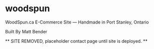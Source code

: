 # woodspun
WoodSpun.ca E-Commerce Site — Handmade in Port Stanley, Ontario


Built By Matt Bender


** SITE REMOVED, placeholder contact page until site is deployed. ** 
